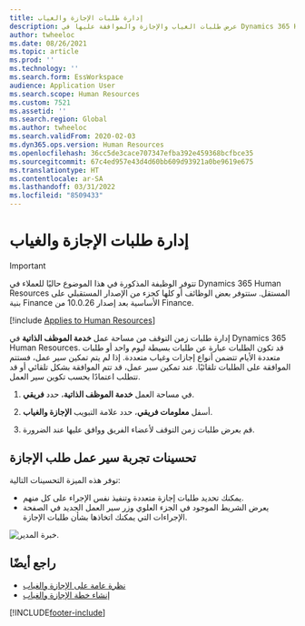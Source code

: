 ```yaml
---
title: إدارة طلبات الإجازة والغياب
description: عرض طلبات الغياب والإجازة والموافقة عليها في Dynamics 365 Human Resources.
author: twheeloc
ms.date: 08/26/2021
ms.topic: article
ms.prod: ''
ms.technology: ''
ms.search.form: EssWorkspace
audience: Application User
ms.search.scope: Human Resources
ms.custom: 7521
ms.assetid: ''
ms.search.region: Global
ms.author: twheeloc
ms.search.validFrom: 2020-02-03
ms.dyn365.ops.version: Human Resources
ms.openlocfilehash: 36cc5de3cace707347efba392e459368bcfbce35
ms.sourcegitcommit: 67c4ed957e43d4d60bb609d93921a0be9619e675
ms.translationtype: HT
ms.contentlocale: ar-SA
ms.lasthandoff: 03/31/2022
ms.locfileid: "8509433"
---
```

# <a name="manage-leave-and-absence-requests"></a>إدارة طلبات الإجازة والغياب

>[!Important]
>تتوفر الوظيفة المذكورة في هذا الموضوع حاليًا للعملاء في Dynamics 365 Human Resources المستقل. ستتوفر بعض الوظائف أو كلها كجزء من الإصدار المستقبلي على بنية Finance الأساسية بعد إصدار 10.0.26 من Finance.


[!include [Applies to Human Resources](../includes/applies-to-hr.md)]

إدارة طلبات زمن التوقف من مساحة عمل **‏‫خدمة الموظف الذاتية‬** في Dynamics 365 Human Resources. قد تكون الطلبات عبارة عن طلبات بسيطة ليوم واحد أو طلبات متعددة الأيام تتضمن أنواع إجازات وغياب متعددة. إذا لم يتم تمكين سير عمل، فستتم الموافقة على الطلبات تلقائيًا. عند تمكين سير عمل، قد تتم الموافقة بشكل تلقائي أو قد تتطلب اعتمادًا بحسب تكوين سير العمل.

1. في مساحة العمل **‏‫خدمة الموظف الذاتية‬**، حدد **‏‫فريقي‬**.

2. أسفل **معلومات فريقي**، حدد علامة التبويب **الإجازة والغياب‬**.

3. قم بعرض طلبات زمن التوقف لأعضاء الفريق ووافق عليها عند الضرورة.

## <a name="leave-request-workflow-experience-enhancements"></a>تحسينات تجربة سير عمل طلب الإجازة

توفر هذه الميزة التحسينات التالية:

- يمكنك تحديد طلبات إجازة متعددة وتنفيذ نفس الإجراء على كل منهم.
- يعرض الشريط الموجود في الجزء العلوي وزر سير العمل الجديد في الصفحة الإجراءات التي يمكنك اتخاذها بشأن طلبات الإجازة.

![خبرة المدير.](media/hr-leave-and-absence-manager-experience.png)

## <a name="see-also"></a>راجع أيضًا

- [نظرة عامة على الإجازة والغياب](hr-leave-and-absence-overview.md)
- [إنشاء خطة الإجازة والغياب](hr-leave-and-absence-plans.md)

[!INCLUDE[footer-include](../includes/footer-banner.md)]
